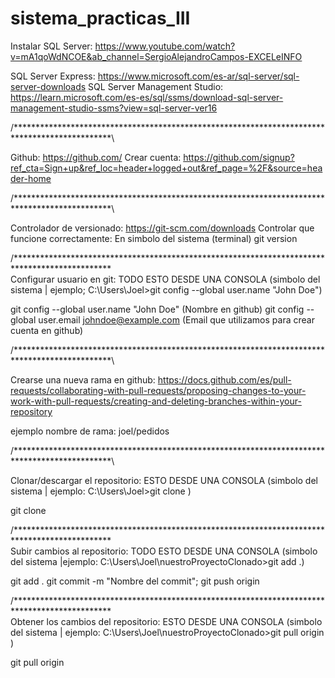 # sistema_practicas_III

Instalar SQL Server: https://www.youtube.com/watch?v=mA1qoWdNCOE&ab_channel=SergioAlejandroCampos-EXCELeINFO

SQL Server Express: https://www.microsoft.com/es-ar/sql-server/sql-server-downloads
SQL Server Management Studio: https://learn.microsoft.com/es-es/sql/ssms/download-sql-server-management-studio-ssms?view=sql-server-ver16

/**********************************************************************************************\

Github: https://github.com/
Crear cuenta: https://github.com/signup?ref_cta=Sign+up&ref_loc=header+logged+out&ref_page=%2F&source=header-home

/**********************************************************************************************\

Controlador de versionado: https://git-scm.com/downloads
Controlar que funcione correctamente: En simbolo del sistema (terminal) git version

/**********************************************************************************************\
Configurar usuario en git: TODO ESTO DESDE UNA CONSOLA (simbolo del sistema | ejemplo; C:\Users\Joel>git config --global user.name "John Doe") 

git config --global user.name "John Doe" (Nombre en github)
git config --global user.email johndoe@example.com (Email que utilizamos para crear cuenta en github)

/**********************************************************************************************\

Crearse una nueva rama en github:
https://docs.github.com/es/pull-requests/collaborating-with-pull-requests/proposing-changes-to-your-work-with-pull-requests/creating-and-deleting-branches-within-your-repository

ejemplo nombre de rama: joel/pedidos

/**********************************************************************************************\

Clonar/descargar el repositorio: ESTO DESDE UNA CONSOLA (simbolo del sistema | ejemplo: C:\Users\Joel>git clone <URLrepositorio>) 

git clone <URLrepositorio>

/**********************************************************************************************\
Subir cambios al repositorio: TODO ESTO DESDE UNA CONSOLA (simbolo del sistema |ejemplo: C:\Users\Joel\nuestroProyectoClonado>git add .) 

git add .
git commit -m "Nombre del commit";
git push origin <nombreDeLaRama>


/**********************************************************************************************\
Obtener los cambios del repositorio: ESTO DESDE UNA CONSOLA (simbolo del sistema | ejemplo: C:\Users\Joel\nuestroProyectoClonado>git pull origin <nombreDeLaRama>)  

git pull origin <nombreDeLaRama>
